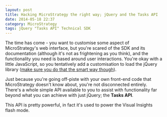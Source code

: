 ```yaml
---
layout: post
title: Hacking MicroStrategy the right way; jQuery and the Tasks API
date: 2014-05-18 22:37
category: MicroStrategy
tags: jQuery "Tasks API" Technical SDK
---
```


The time has come - you want to customise some aspect of MicroStrategy's web interface, but you're scared of the SDK and its documentation (although it's not as frightening as you think), and the functionality you need is based around user interactions. You're okay with a little JavaScript, so you tentatively add a customisation to load the jQuery library ([make sure you do that the smart way though](load-libraries-selectively)).

Just because you're going off-piste with your own front-end code that MicroStrategy doesn't know about, you're not disconnected entirely. There's a whole simple API available to you to assist with functionality far beyond what you can achieve with just jQuery; the **Tasks API**.

This API is pretty powerful, in fact it's used to power the Visual Insights flash mode.